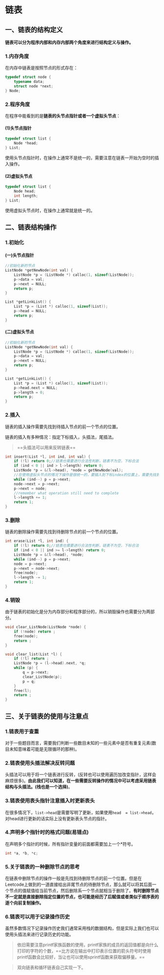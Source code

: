 # 链表

## 一、链表的结构定义

**链表可以分为程序内部和内存内部两个角度来进行结构定义与操作。**

### 1.内存角度

在内存中链表是按照节点的形式存在：

```c++
typedef struct node {
    typename data;
    struct node *next;
} Node;
```

### 2.程序角度

在程序中能看到的是**链表的头节点指针或者一个虚拟头节点**：

#### (1)头节点指针

```c++
typedef struct list {
    Node *head;
} List;
```

使用头节点指针时，在操作上通常不是统一的，需要注意在链表一开始为空时的插入操作。

#### (2)虚拟头节点

```c++
typedef struct list {
    Node head;
    int length;
} List;
```

使用虚拟头节点时，在操作上通常就是统一的。



## 二、链表结构操作

### 1.初始化

#### (一)头节点指针

```c++
//初始化新的节点
ListNode *getNewNode(int val) {
    ListNode *p = (ListNode *) calloc(1, sizeof(ListNode));
    p->data = val;
    p->next = NULL;
    return p;
}

List *getLinkList() {
    List *p = (List *) calloc(1, sizeof(List));
    p->head = NULL;
    return p;
}
```



#### (二)虚拟头节点

```c++
//初始化新的节点
ListNode *getNewNode(int val) {
    ListNode *p = (ListNode *) calloc(1, sizeof(ListNode));
    p->data = val;
    p->next = NULL;
    return p;
}

List *getLinkList() {
    List *p = (List *) calloc(1, sizeof(List));
    p->head.next = NULL;
    p->length = 0;
    return p;
}
```



### 2.插入

链表的插入操作需要先找到待插入节点的前一个节点的位置。

链表的插入有多种情况：指定下标插入，头插法，尾插法。

> ==头插法可以用来反转链表==

```c++
int insert(List *l, int ind, int val) {
    if (!l) return 0;//链表也需要进行合法性判断，链表不为空，下标合法
    if (ind < 0 || ind > l->length) return 0;
    ListNode *p = &(l->head), *node = getNewNode(val);
    //在使用虚拟头节点的情况下操作是很统一的，要插入到下标index的位置上，需要先找到在index下标位置的钱一个位置，只需要从虚拟头节点开始向后走index步就可以了，但是如果是使用头节点指针的话就需要另外考虑链表为空的情况
    while (ind--) p = p->next;
    node->next = p->next;
    p->next = node;
    //remember what operation still need to complete
    l->length += 1;
    return 1; 
}
```



### 3.删除

链表的删除操作需要先找到待删除节点的前一个节点的位置。

```c++
int erase(List *l, int ind) {
    if (!l) return 0;//链表也需要进行合法性判断，链表不为空，下标合法
    if (ind < 0 || ind >= l->length) return 0;
    ListNode *p = &(l->head), *node;
    while (ind--) p = p->next;
    node = p->next;
    p->next = node->next;
    free(node);
    l->length -= 1;
    return 1;
}
```



### 4.销毁

由于链表的初始化是分为内存部分和程序部分的，所以销毁操作也需要分为两部分。

```c++
void clear_ListNode(ListNode *node) {
    if (!node) return ;
    free(node);
    return ;
}

void clear_list(List *l) {
    if (!l) return ;
    ListNode *p = (l->head).next, *q;
    while (p) {
        q = p->next;
        clear_ListNode(p);
        p = q;
    }
    free(l);
    return ;
}
```



## 三、关于链表的使用与注意点

### 1.链表用于查重

对于一些题目而言，需要我们判断一些数目未知的一些元素中是否有重复元素(数目未知意味着可能是无限循环的那种)。



### 2.链表使用头插法解决反转问题

头插法可以用于将一个链表进行反转，(反转也可以使用遍历加改变指针，这样会麻烦很多)。**由此我们可以知道，在一些需要反转操作的情况中可以考虑采用链表结构与头插法。(栈也是一个选择)**。



### 3.链表使用表头指针注意插入时更新表头

在很多情况下，`list->head`是需要写明了更新，如果使用`head  = list->head`，对head进行更新的话实际上没有更新表头节点的指针。



### 4.声明多个指针时的格式问题(易错点)

在声明多个指针的时候，所有指针变量的前面都需要加上一个\*符号。

```c++
int *a, *b, *c;
```



### 5.关于链表的一种删除节点的思考

在链表中删除节点的操作一般是先找到待删除节点的前一个位置。但是在Leetcode上做到的一道直接给出非尾节点的待删除节点，那么就可以将其后面一个节点的值赋值给当前节点，然后删除系一个节点就相当于删除了。**有时删除节点不一定就是直接删除指定位置的节点，也可能是经历了后赋值或者类似于顺序表的逐个向前复制操作。**



### 6.链表可以用于记录操作历史

虽然多数情况下记录操作历史我们通常采用栈的数据结构，但是实际上我们也可以使用头插法来进行记录历史的功能。

> 依旧需要注意printf家族函数的使用，printf家族的成员的返回值都是向什么打印的字符的个数，==比方说在输出中打印表示位置的箭头符号时使用printf函数会比较好，当让也可以使用sprintf函数来获取偏移量。==

> 双向链表和循环链表自己实现一下。